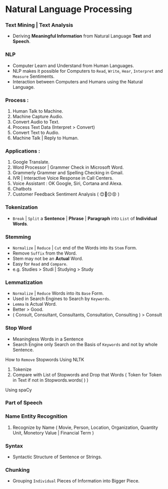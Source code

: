 # Natural Language Processing

### Text Mining | Text Analysis 
- Deriving **Meaningful Information** from Natural Language **Text** and **Speech**.

### NLP
- Computer Learn and Understand from Human Languages.
- NLP makes it possible for Computers to `Read`, `Write`, `Hear`, `Interpret` and `Measure` Sentiments. 
- Interaction between Computers and Humans using the Natural Language.

### Process :

1. Human Talk to Machine.
2. Machine Capture Audio.
3. Convert Audio to Text.
4. Process Text Data (Interpret > Convert)
5. Convert Text to Audio.
6. Machine Talk | Reply to Human.

### Applications :

1. Google Translate.
2. Word Processor | Grammer Check in Microsoft Word.
3. Grammerly Grammer and Spelling Checking in Gmail.
4. IVR | Interactive Voice Response in Call Centers.
5. Voice Assistant : OK Google, Siri, Cortana and Alexa.
6. Chatbots
7. Customer Feedback Sentiment Analysis ( 😊🙂😔😡 )

### Tokenization
- `Break` | `Split` a **Sentence** | **Phrase** | **Paragraph** into `List` of **Individual Words**.

### Stemming 
- `Normalize` | `Reduce` | `Cut` end of the Words into its `Stem` Form.
- Remove `Suffix` from the Word.
- Stem may not be an **Actual** Word.
- Easy for `Read` and `Compare`.
- e.g. Studies > Studi | Studying > Study

### Lemmatization
- `Normalize` | `Reduce` Words into its `Base` Form.
- Used in Search Engines to Search by `Keywords`.
- `Lemma` is Actual Word.
- Better > Good.
- ( Consult, Consultant, Consultants, Consultation, Consulting ) > Consult

### Stop Word
- Meaningless Words in a Sentence
- Search Engine only Search on the Basis of `Keywords` and not by whole Sentence.

How to `Remove` Stopwords
Using NLTK
1. Tokenize 
2. Compare with List of Stopwords and Drop that Words ( Token for Token in Text if not in Stopwords.words( ) ) 

Using spaCy

### Part of Speech

### Name Entity Recognition
1. Recognize by Name ( Movie, Person, Location, Organization, Quantity Unit, Monetory Value | Financial Term )


### Syntax
- Syntactic Structure of Sentence or Strings.

### Chunking
- Grouping `Individual` Pieces of Information into Bigger Piece.
